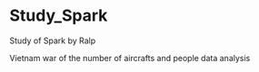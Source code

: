 # Study_Spark
Study of Spark  by Ralp

Vietnam war of the number of aircrafts and people data analysis
